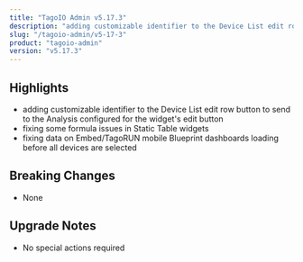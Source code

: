 ```yaml
---
title: "TagoIO Admin v5.17.3"
description: "adding customizable identifier to the Device List edit row button to send to the Analysis configured for the widget's edit button"
slug: "/tagoio-admin/v5-17-3"
product: "tagoio-admin"
version: "v5.17.3"
---
```


## Highlights

- adding customizable identifier to the Device List edit row button to send to the Analysis configured for the widget's edit button
- fixing some formula issues in Static Table widgets
- fixing data on Embed/TagoRUN mobile Blueprint dashboards loading before all devices are selected

## Breaking Changes

- None

## Upgrade Notes

- No special actions required

